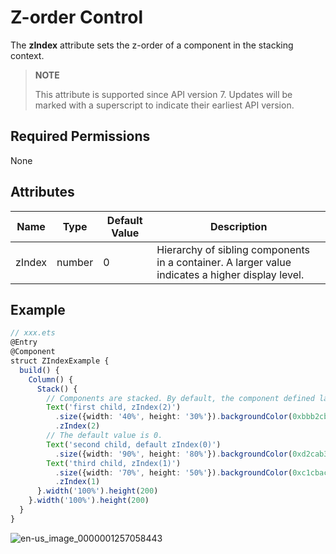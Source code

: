 # Z-order Control

The **zIndex** attribute sets the z-order of a component in the stacking context.

> **NOTE**
>
> This attribute is supported since API version 7. Updates will be marked with a superscript to indicate their earliest API version.


## Required Permissions

None


## Attributes


| Name | Type | Default Value | Description |
| -------- | -------- | -------- | -------- |
| zIndex | number | 0 | Hierarchy of sibling components in a container. A larger value indicates a higher display level. |


## Example


```ts
// xxx.ets
@Entry
@Component
struct ZIndexExample {
  build() {
    Column() {
      Stack() {
        // Components are stacked. By default, the component defined later is on the top.
        Text('first child, zIndex(2)')
          .size({width: '40%', height: '30%'}).backgroundColor(0xbbb2cb)
          .zIndex(2)
        // The default value is 0.
        Text('second child, default zIndex(0)')
          .size({width: '90%', height: '80%'}).backgroundColor(0xd2cab3).align(Alignment.TopStart)
        Text('third child, zIndex(1)')
          .size({width: '70%', height: '50%'}).backgroundColor(0xc1cbac).align(Alignment.TopStart)
          .zIndex(1)
      }.width('100%').height(200)
    }.width('100%').height(200)
  }
}
```

![en-us_image_0000001257058443](figures/en-us_image_0000001257058443.png)
